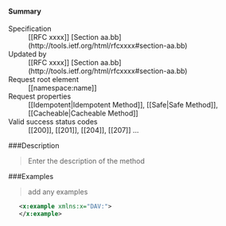 <!-- --- title: method template -->

<div id="summary-box" markdown="1">
<h4>Summary</h4>

<dl>
<dt>Specification</dt>
<!-- insert the RFC number and the link to the original specification of this method -->
<dd markdown="1">[[RFC xxxx]]
[Section aa.bb](http://tools.ietf.org/html/rfcxxxx#section-aa.bb)
</dd>
<dt>Updated by</dt>
<!-- insert the RFC number and the link to the updating specification or remove this section -->
<dd markdown="1">[[RFC xxxx]]
[Section aa.bb](http://tools.ietf.org/html/rfcxxxx#section-aa.bb)
</dd>
<dt>Request root element</dt>
<dd markdown="1">[[namespace:name]]
</dd>
<dt>Request properties</dt>
<dd markdown="1">[[Idempotent|Idempotent Method]], [[Safe|Safe Method]], [[Cacheable|Cacheable Method]]
</dd>
<dt>Valid success status codes</dt>
<dd markdown="1">[[200]], [[201]], [[204]], [[207]] ...
</dd>
</dl>

</div>

<!-- below is a list of common sections for method definitions. Adjust the list as needed. Don't forget to block-quote any text that's copied from the RFC -->

###Description
> Enter the description of the method


###Examples
> add any examples
>
```xml
   <x:example xmlns:x="DAV:">
   </x:example>
```

